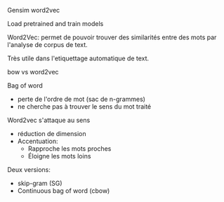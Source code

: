 Gensim word2vec

Load pretrained and train models

Word2Vec:
permet de pouvoir trouver des similarités entre des mots par l'analyse de corpus de text.

Très utile dans l'etiquettage automatique de text.

bow vs word2vec

Bag of word
- perte de l'ordre de mot (sac de n-grammes)
- ne cherche pas à trouver le sens du mot traité

Word2vec s'attaque au sens
- réduction de dimension
- Accentuation:
	- Rapproche les mots proches
	- Éloigne les mots loins

Deux versions:
- skip-gram (SG)
- Continuous bag of word (cbow)


